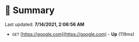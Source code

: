 # 📖 Summary
Last updated: **7/14/2021, 2:06:56 AM**

- `GET` [https://google.com](https://google.com) - **Up** (119ms)
